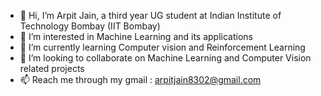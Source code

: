 - 👋 Hi, I’m Arpit Jain, a third year UG student at Indian Institute of Technology Bombay (IIT Bombay)
- 👀 I’m interested in Machine Learning and its applications
- 🌱 I’m currently learning Computer vision and Reinforcement Learning
- 💞️ I’m looking to collaborate on Machine Learning and Computer Vision related projects
- 📫 Reach me through my gmail : arpitjain8302@gmail.com

<!---
arpitjngithub/arpitjngithub is a ✨ special ✨ repository because its `README.md` (this file) appears on your GitHub profile.
You can click the Preview link to take a look at your changes.
--->
